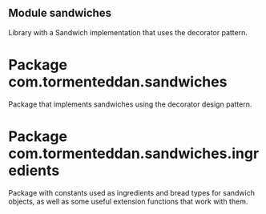## Module sandwiches

Library with a Sandwich implementation that uses the decorator pattern. 

# Package com.tormenteddan.sandwiches

Package that implements sandwiches using the decorator design pattern.

# Package com.tormenteddan.sandwiches.ingredients

Package with constants used as ingredients and bread types for sandwich
objects, as well as some useful extension functions that work with them.